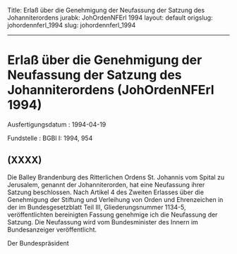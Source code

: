 Title: Erlaß über die Genehmigung der Neufassung der Satzung des Johanniterordens
jurabk: JohOrdenNFErl 1994
layout: default
origslug: johordennferl_1994
slug: johordennferl_1994

---

# Erlaß über die Genehmigung der Neufassung der Satzung des Johanniterordens (JohOrdenNFErl 1994)

Ausfertigungsdatum
:   1994-04-19

Fundstelle
:   BGBl I: 1994, 954



## (XXXX)

Die Balley Brandenburg des Ritterlichen Ordens St. Johannis vom Spital
zu Jerusalem, genannt der Johanniterorden, hat eine Neufassung ihrer
Satzung beschlossen.
Nach Artikel 4 des Zweiten Erlasses über die Genehmigung der Stiftung
und Verleihung von Orden und Ehrenzeichen in der im Bundesgesetzblatt
Teil III, Gliederungsnummer 1134-5, veröffentlichten bereinigten
Fassung genehmige ich die Neufassung der Satzung. Die Neufassung wird
vom Bundesminister des Innern im Bundesanzeiger veröffentlicht.

Der Bundespräsident

